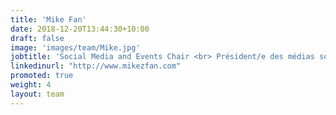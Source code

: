 ```yaml
---
title: 'Mike Fan'
date: 2018-12-20T13:44:30+10:00
draft: false
image: 'images/team/Mike.jpg'
jobtitle: 'Social Media and Events Chair <br> Président/e des médias sociaux et des événements <br> (They/Them/Theirs)'
linkedinurl: "http://www.mikezfan.com"
promoted: true
weight: 4
layout: team
---
```


